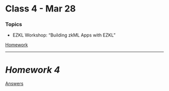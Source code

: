 # Class 4 - Mar 28

### Topics

- EZKL Workshop: “Building zkML Apps with EZKL”

[Homework](./Homework4.pdf)

---

# **_Homework 4_**
[Answers](./HomeworkAnswers4.pdf)
